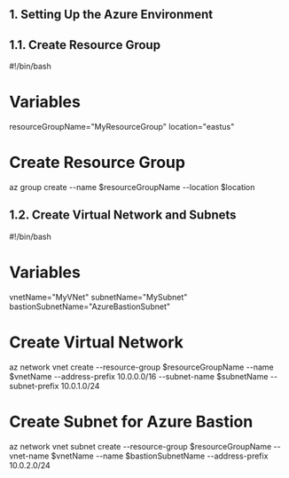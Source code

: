 ## 1. Setting Up the Azure Environment


## 1.1. Create Resource Group

#!/bin/bash

# Variables
resourceGroupName="MyResourceGroup"
location="eastus"

# Create Resource Group
az group create --name $resourceGroupName --location $location


## 1.2. Create Virtual Network and Subnets

#!/bin/bash

# Variables
vnetName="MyVNet"
subnetName="MySubnet"
bastionSubnetName="AzureBastionSubnet"

# Create Virtual Network
az network vnet create --resource-group $resourceGroupName --name $vnetName --address-prefix 10.0.0.0/16 --subnet-name $subnetName --subnet-prefix 10.0.1.0/24

# Create Subnet for Azure Bastion
az network vnet subnet create --resource-group $resourceGroupName --vnet-name $vnetName --name $bastionSubnetName --address-prefix 10.0.2.0/24


